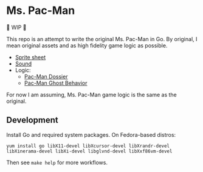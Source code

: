 # Ms. Pac-Man
:construction: WIP :construction:

This repo is an attempt to write the original Ms. Pac-Man in Go. By original, I mean original assets and as high fidelity game logic as possible.

- [Sprite sheet](https://www.spriters-resource.com/arcade/mspacman/sheet/21043/)
- [Sound](https://www.sounds-resource.com/arcade/mspacman/sound/16742/)
- Logic:
    - [Pac-Man Dossier](https://www.gamedeveloper.com/design/the-pac-man-dossier)
    - [Pac-Man Ghost Behavior](https://gameinternals.com/understanding-pac-man-ghost-behavior)

For now I am assuming, Ms. Pac-Man game logic is the same as the original.

## Development
Install Go and required system packages. On Fedora-based distros:

    yum install go libX11-devel libXcursor-devel libXrandr-devel libXinerama-devel libXi-devel libglvnd-devel libXxf86vm-devel

Then see `make help` for more workflows.